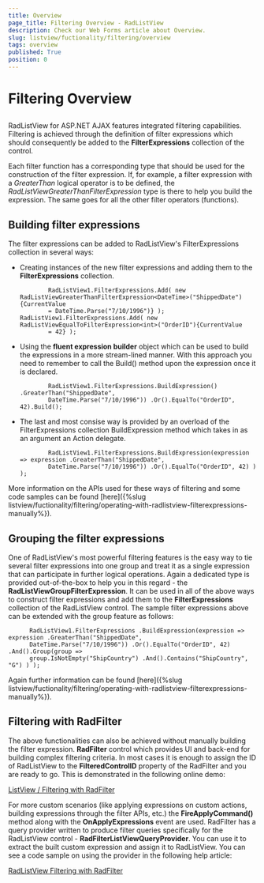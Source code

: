 ```yaml
---
title: Overview
page_title: Filtering Overview - RadListView
description: Check our Web Forms article about Overview.
slug: listview/fuctionality/filtering/overview
tags: overview
published: True
position: 0
---
```


# Filtering Overview



##  

RadListView for ASP.NET AJAX features integrated filtering capabilities. Filtering is achieved through the definition of filter expressions which should consequently be added to the **FilterExpressions** collection of the control.

Each filter function has a corresponding type that should be used for the construction of the filter expression. If, for example, a filter expression with a *GreaterThan* logical operator is to be defined, the *RadListViewGreaterThanFilterExpression* type is there to help you build the expression. The same goes for all the other filter operators (functions).

## Building filter expressions

The filter expressions can be added to RadListView's FilterExpressions collection in several ways:

* Creating instances of the new filter expressions and adding them to the **FilterExpressions** collection.


              RadListView1.FilterExpressions.Add( new RadListViewGreaterThanFilterExpression<DateTime>("ShippedDate"){CurrentValue
              = DateTime.Parse("7/10/1996")} ); RadListView1.FilterExpressions.Add( new RadListViewEqualToFilterExpression<int>("OrderID"){CurrentValue
              = 42} );




* Using the **fluent expression builder** object which can be used to build the expressions in a more stream-lined manner. With this approach you need to remember to call the Build() method upon the expression once it is declared.


              RadListView1.FilterExpressions.BuildExpression() .GreaterThan("ShippedDate",
              DateTime.Parse("7/10/1996")) .Or().EqualTo("OrderID", 42).Build();




* The last and most consise way is provided by an overload of the FilterExpressions collection BuildExpression method which takes in as an argument an Action delegate.


              RadListView1.FilterExpressions.BuildExpression(expression => expression .GreaterThan("ShippedDate",
              DateTime.Parse("7/10/1996")) .Or().EqualTo("OrderID", 42) ) );




More information on the APIs used for these ways of filtering and some code samples can be found [here]({%slug listview/fuctionality/filtering/operating-with-radlistview-filterexpressions-manually%}).

## Grouping the filter expressions

One of RadListView's most powerful filtering features is the easy way to tie several filter expressions into one group and treat it as a single expression that can participate in further logical operations. Again a dedicated type is provided out-of-the-box to help you in this regard - the **RadListViewGroupFilterExpression**. It can be used in all of the above ways to construct filter expressions and add them to the **FilterExpressions** collection of the RadListView control. The sample filter expressions above can be extended with the group feature as follows:


          RadListView1.FilterExpressions .BuildExpression(expression => expression .GreaterThan("ShippedDate",
          DateTime.Parse("7/10/1996")) .Or().EqualTo("OrderID", 42) .And().Group(group =>
          group.IsNotEmpty("ShipCountry") .And().Contains("ShipCountry", "G") ) );




Again further information can be found [here]({%slug listview/fuctionality/filtering/operating-with-radlistview-filterexpressions-manually%}).

## Filtering with RadFilter

The above functionalities can also be achieved without manually building the filter expression. **RadFilter** control which provides UI and back-end for building complex filtering criteria. In most cases it is enough to assign the ID of RadListView to the **FilteredControlID** property of the RadFilter and you are ready to go. This is demonstrated in the following online demo:

[ListView / Filtering with RadFilter](https://demos.telerik.com/aspnet-ajax/filter/examples/firstlook/defaultcs.aspx?product=listview)

For more custom scenarios (like applying expressions on custom actions, building expressions through the filter APIs, etc.) the **FireApplyCommand()** method along with the **OnApplyExpressions** event are used. RadFilter has a query provider written to produce filter queries specifically for the RadListView control - **RadFilterListViewQueryProvider**. You can use it to extract the built custom expression and assign it to RadListView. You can see a code sample on using the provider in the following help article:

[RadListView Filtering with RadFilter](https://www.telerik.com/help/aspnet-ajax/filter-listview-filtering.html)
